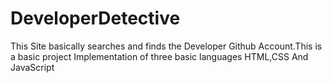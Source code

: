 # DeveloperDetective
This Site basically searches and finds the Developer Github Account.This is a basic project Implementation of three basic languages HTML,CSS And JavaScript 
